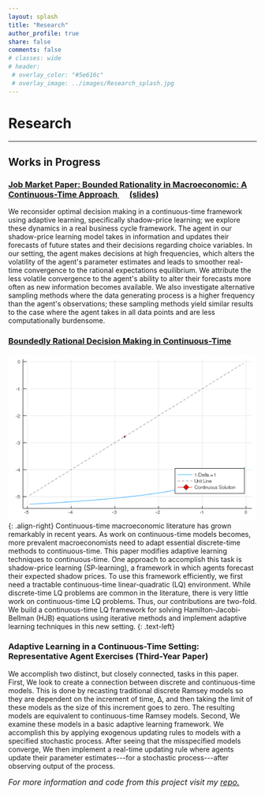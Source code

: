 ```yaml
---
layout: splash
title: "Research"
author_profile: true
share: false 
comments: false
# classes: wide 
# header:
 # overlay_color: "#5e616c"
 # overlay_image: ../images/Research_splash.jpg
---
```


# Research 
---

## Works in Progress

### [<i class="fa fa-link" aria-hidden="true"></i> Job Market Paper: Bounded Rationality in Macroeconomic: A Continuous-Time Approach ](https://chandlerlester.com/images/Lester_Chandler_JMP.pdf) &emsp; [(slides)](https://chandlerlester.com/images/JMP_presentation_60.pdf)
We reconsider optimal decision making in a continuous-time framework using adaptive learning, specifically shadow-price learning;
we explore these dynamics in a real business cycle framework.
The agent in our shadow-price learning model takes in information and updates their forecasts of future states and their decisions regarding choice variables. 
In our setting, the agent makes decisions at high frequencies, which alters the volatility of the agent's parameter estimates and leads to smoother real-time convergence to the rational expectations equilibrium.
We attribute the less volatile convergence to the agent's ability to alter their forecasts more often as new information becomes available.
We also investigate alternative sampling methods where the data generating process is a higher frequency than the agent's observations; these sampling methods yield similar results to the case where the agent takes in all data points and are less computationally burdensome. 

### [<i class="fa fa-link" aria-hidden="true"></i> Boundedly Rational Decision Making in Continuous-Time](https://chandlerlester.com/images/Lester_Chandler_Ch2.pdf)
![Convergence of the discrete-time Tmap to the continuous-time solutions](/images/Tmap_Convergence.gif "Convergence of the discrete-time Tmap to the continuous-time solution"){: .align-right}
Continuous-time macroeconomic literature has grown remarkably in recent
years. As work on continuous-time models becomes, more prevalent macroeconomists need to adapt essential discrete-time methods to continuous-time.
This paper modifies adaptive learning techniques to continuous-time. One approach to accomplish this task is shadow-price learning (SP-learning), a framework in which agents forecast their expected shadow prices. To use this framework efficiently, we first need a tractable continuous-time linear-quadratic (LQ)
environment. While discrete-time LQ problems are common in the literature,
there is very little work on continuous-time LQ problems. Thus, our contributions are two-fold. We build a continuous-time LQ framework for solving
Hamilton-Jacobi-Bellman (HJB) equations using iterative methods and implement adaptive learning techniques in this new setting.
{: .text-left}


### Adaptive Learning in a Continuous-Time Setting: Representative Agent Exercises (Third-Year Paper) 
We accomplish two distinct, but closely connected, tasks in this paper.
First, We look to create a connection between discrete and continuous-time models.
This is done by recasting traditional discrete Ramsey models so they are dependent on the increment of time, Δ, 
and then taking the limit of these models as the size of this increment goes to zero. 
The resulting models are equivalent to continuous-time Ramsey models. 
Second, We examine these models in a basic adaptive learning framework. 
We  accomplish this by applying exogenous updating rules to models with a specified stochastic process. 
After seeing that the misspecified models converge, We then implement a real-time updating rule where agents update their parameter estimates---for a stochastic process---after observing output of the process. 

*<font size="3">For more information and code from this project visit my <a href="https://github.com/chandlerlester/Stylized_Learning">repo.</a></font>*

